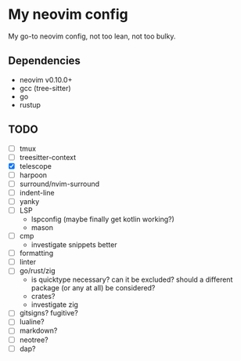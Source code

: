 # My neovim config

My go-to neovim config, not too lean, not too bulky.

## Dependencies

- neovim v0.10.0+
- gcc (tree-sitter)
- go
- rustup

## TODO

- [ ] tmux
- [ ] treesitter-context
- [x] telescope
- [ ] harpoon
- [ ] surround/nvim-surround
- [ ] indent-line
- [ ] yanky
- [ ] LSP
    - lspconfig (maybe finally get kotlin working?)
    - mason
- [ ] cmp
    - investigate snippets better
- [ ] formatting
- [ ] linter
- [ ] go/rust/zig
    - is quicktype necessary? can it be excluded? should a different package (or any at all) be considered?
    - crates?
    - investigate zig
- [ ] gitsigns? fugitive?
- [ ] lualine?
- [ ] markdown?
- [ ] neotree?
- [ ] dap?
